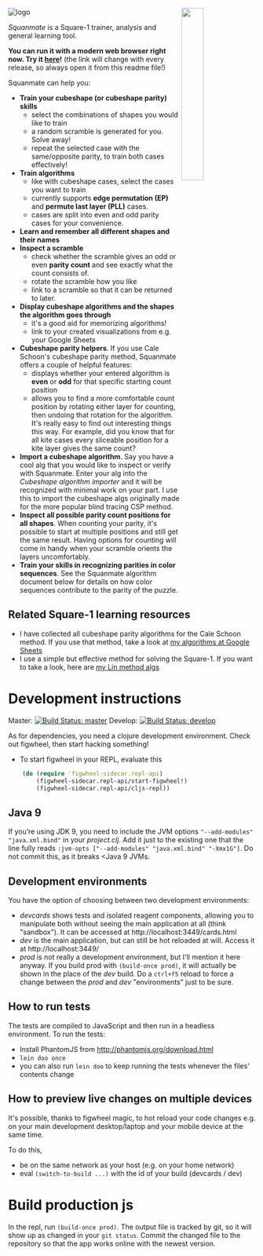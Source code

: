 <img align="right"
     width="30%"
     src="https://rawgit.com/sp3ctum/squanmate/master/resources/public/readme/cubeshape-trainer.png">

![logo][logolink]

*Squanmate* is a Square-1 trainer, analysis and general learning tool.

**You can run it with a modern web browser right now.
Try it [here][applink]!** (the link will change with every release,
so always open it from this readme file!)


Squanmate can help you:

* **Train your cubeshape (or cubeshape parity) skills**
  * select the combinations of shapes you would like to train
  * a random scramble is generated for you. Solve away!
  * repeat the selected case with the same/opposite parity, to train both cases
    effectively!
* **Train algorithms**
  * like with cubeshape cases, select the cases you want to train
  * currently supports **edge permutation (EP)** and **permute last layer
    (PLL)** cases.
  * cases are split into even and odd parity cases for your convenience.
* **Learn and remember all different shapes and their names**
* **Inspect a scramble**
  * check whether the scramble gives an odd or even **parity count** and see
    exactly what the count consists of.
  * rotate the scramble how you like
  * link to a scramble so that it can be returned to later.
* **Display cubeshape algorithms and the shapes the algorithm goes through**
  * it's a good aid for memorizing algorithms!
  * link to your created visualizations from e.g. your Google Sheets
* **Cubeshape parity helpers**. If you use Cale Schoon's cubeshape parity
    method, Squanmate offers a couple of helpful features:
  - displays whether your entered algorithm is **even** or **odd** for that
    specific starting count position
  - allows you to find a more comfortable count position by rotating either
    layer for counting, then undoing that rotation for the algorithm. It's
    really easy to find out interesting things this way. For example, did you
    know that for all kite cases every sliceable position for a kite layer
    gives the same count?
* **Import a cubeshape algorithm**. Say you have a cool alg that you would like
  to inspect or verify with Squanmate. Enter your alg into the *Cubeshape
  algorithm importer* and it will be recognized with minimal work on your part.
  I use this to import the cubeshape algs originally made for the more popular
  blind tracing CSP method.
* **Inspect all possible parity count positions for all shapes**. When counting
  your parity, it's possible to start at multiple positions and still get the
  same result. Having options for counting will come in handy when your scramble
  orients the layers uncomfortably.
* **Train your skills in recognizing parities in color sequences**. See the
  Squanmate algorithm document below for details on how color sequences
  contribute to the parity of the puzzle.

## Related Square-1 learning resources
- I have collected all cubeshape parity algorithms for the Cale
  Schoon method. If you use that method, take a look at
  [my algorithms at Google Sheets][my-algs]
- I use a simple but effective method for solving the Square-1. If you want to
  take a look, here are [my Lin method algs][my-lin-algs]

# Development instructions

Master:
[![Build Status: master](https://travis-ci.org/sp3ctum/squanmate.svg?branch=master)](https://travis-ci.org/sp3ctum/squanmate)
Develop:
[![Build Status: develop](https://travis-ci.org/sp3ctum/squanmate.svg?branch=develop)](https://travis-ci.org/sp3ctum/squanmate)

As for dependencies, you need a clojure development environment. Check out
figwheel, then start hacking something!

- To start figwheel in your REPL, evaluate this

```clojure
    (do (require 'figwheel-sidecar.repl-api)
        (figwheel-sidecar.repl-api/start-figwheel!)
        (figwheel-sidecar.repl-api/cljs-repl))
```

## Java 9

If you’re using JDK 9, you need to include the JVM options `"--add-modules" "java.xml.bind"` 
in your _project.clj_. Add it just to the existing one that the line fully reads 
`:jvm-opts ["--add-modules" "java.xml.bind" "-Xmx1G"]`. Do not commit this, as it breaks 
<Java 9 JVMs. 

## Development environments
You have the option of choosing between two development environments:
- *devcards* shows tests and isolated reagent components, allowing you to
  manipulate both without seeing the main application at all (think "sandbox").
  It can be accessed at http://localhost:3449/cards.html
- *dev* is the main application, but can still be hot reloaded at will. Access
  it at http://localhost:3449/
- *prod* is not really a development environment, but I'll mention it here
  anyway. If you build prod with `(build-once prod)`, it will actually be shown
  in the place of the *dev* build. Do a `ctrl+f5` reload to force a change
  between the *prod* and *dev* "environments" just to be sure.

## How to run tests
The tests are compiled to JavaScript and then run in a headless environment. To
run the tests:

- Install PhantomJS from http://phantomjs.org/download.html
- `lein doo once`
- you can also run `lein doo` to keep running the tests whenever the files'
  contents change

## How to preview live changes on multiple devices
It's possible, thanks to figwheel magic, to hot reload your code changes e.g. on
your main development desktop/laptop and your mobile device at the same time.

To do this,
- be on the same network as your host (e.g. on your home network)
- eval `(switch-to-build ...)` with the id of your build (devcards / dev)

# Build production js
In the repl, run `(build-once prod)`. The output file is tracked by git, so it
will show up as changed in your `git status`. Commit the changed file to the
repository so that the app works online with the newest version.

[logolink]: https://rawgit.com/sp3ctum/squanmate/master/resources/public/readme/logo.png
[applink]: https://cdn.rawgit.com/sp3ctum/squanmate/6.0/resources/public/index.html#/
[my-algs]: https://docs.google.com/spreadsheets/d/1r0LN41RGKI4oAvD9rCmmc-A5UBpNPvsEOb7eWaEtIFo/edit?usp=sharing
[my-lin-algs]: https://docs.google.com/spreadsheets/d/1VxhlAqf0z91Cqqo-EEmUuZhJP4NjlA741fjOOZLrcns/edit?usp=sharing
